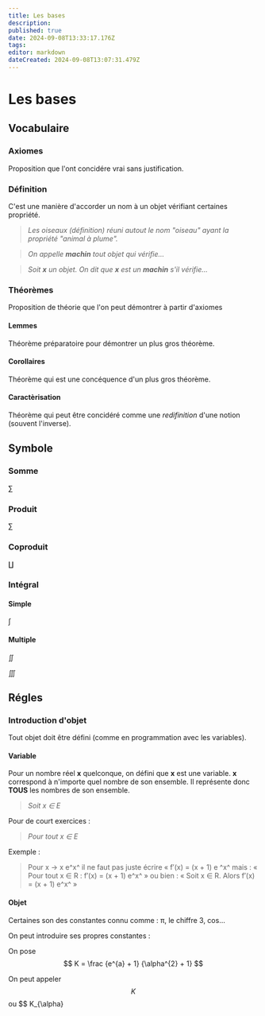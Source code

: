 ```yaml
---
title: Les bases
description: 
published: true
date: 2024-09-08T13:33:17.176Z
tags: 
editor: markdown
dateCreated: 2024-09-08T13:07:31.479Z
---
```


# Les bases

## Vocabulaire

### Axiomes

Proposition que l'ont concidére vrai sans justification.

### Définition

C'est une manière d'accorder un nom à un objet vérifiant certaines propriété.

> *Les oiseaux (définition) réuni autout le nom "oiseau" ayant la propriété "animal à plume".*

> *On appelle **machin** tout objet qui vérifie...*

> *Soit **x** un objet. On dit que **x** est un **machin** s'il vérifie...*

### Théorèmes

Proposition de théorie que l'on peut démontrer à partir d'axiomes

#### Lemmes

Théorème préparatoire pour démontrer un plus gros théorème.

#### Corollaires

Théorème qui est une concéquence d'un plus gros théorème.

#### Caractèrisation

Théorème qui peut être concidéré comme une *redifinition* d'une notion (souvent l'inverse).

## Symbole

### Somme

∑

### Produit

∑

### Coproduit

∐

### Intégral

#### Simple

∫

#### Multiple

∬

∭
  

## Régles

### Introduction d'objet

Tout objet doit être défini (comme en programmation avec les variables).

#### Variable

Pour un nombre réel **x** quelconque, on défini que **x** est une variable. **x** correspond à n'importe quel nombre de son ensemble. Il représente donc **TOUS** les nombres de son ensemble.

> *Soit x ∈ E*

Pour de court exercices :

> *Pour tout x ∈ E*

Exemple :

> Pour x → x e^x^ il ne faut pas juste écrire « f′(x) = (x + 1) e ^x^ mais :
> « Pour tout x ∈ R : f′(x) = (x + 1) e^x^ »
> ou bien : « Soit x ∈ R. Alors f′(x) = (x + 1) e^x^ »

#### Objet

Certaines son des constantes connu comme : π, le chiffre 3, cos...

On peut introduire ses propres constantes :

On pose
$$ K = \frac {e^{a} + 1} {\alpha^{2} + 1} $$

On peut appeler
$$ K $$
ou
$$ K_{\alpha}
